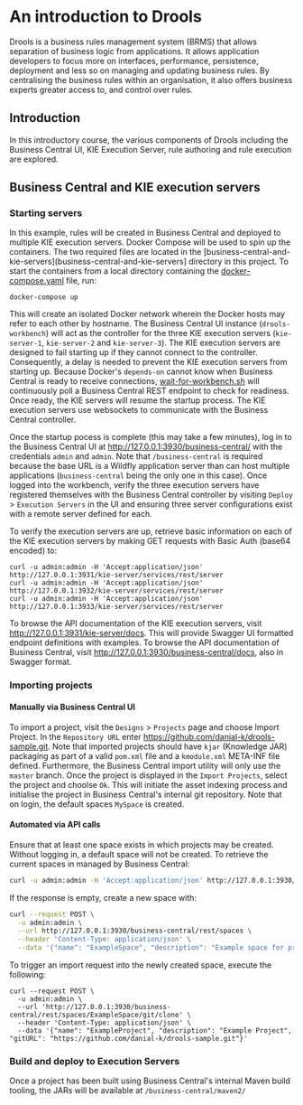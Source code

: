 # An introduction to Drools
Drools is a business rules management system (BRMS) that allows separation of business logic from applications.  It allows application developers to focus more on interfaces, performance, persistence, deployment and less so on managing and updating business rules.  By centralising the business rules within an organisation, it also offers business experts greater access to, and control over rules.

## Introduction
In this introductory course, the various components of Drools including the Business Central UI, KIE Execution Server, rule authoring and rule execution are explored.

## Business Central and KIE execution servers
### Starting servers
In this example, rules will be created in Business Central and deployed to multiple KIE execution servers. Docker Compose will be used to spin up the containers.  The two required files are located in the [business-central-and-kie-servers](business-central-and-kie-servers] directory in this project.  To start the containers from a local directory containing the [docker-compose.yaml](business-central-and-kie-servers/docker-compose.yaml) file, run:

```shell
docker-compose up
```

This will create an isolated Docker network wherein the Docker hosts may refer to each other by hostname. The Business Central UI instance (```drools-workbench```) will act as the controller for the three KIE execution servers (```kie-server-1```, ```kie-server-2``` and ```kie-server-3```).  The KIE execution servers are designed to fail starting up if they cannot connect to the controller.  Consequently, a delay is needed to prevent the KIE execution servers from starting up.  Because Docker's ```depends-on``` cannot know when Business Central is ready to receive connections, [wait-for-workbench.sh](business-central-and-kie-servers/wait-for-workbench.sh) will continuously poll a Business Central REST endpoint to check for readiness.  Once ready, the KIE servers will resume the startup process.  The KIE execution servers use websockets to communicate with the Business Central controller.

Once the startup pocess is complete (this may take a few minutes), log in to the Business Central UI at http://127.0.0.1:3930/business-central/ with the credentials ```admin``` and ```admin```.  Note that ```/business-central``` is required because the base URL is a Wildfly application server than can host multiple applications (```business-central``` being the only one in this case).  Once logged into the workbench, verify the three execution servers have registered themselves with the Business Central controller by visiting ```Deploy``` > ```Execution Servers``` in the UI and ensuring three server configurations exist with a remote server defined for each.

To verify the execution servers are up, retrieve basic information on each of the KIE execution servers by making GET requests with Basic Auth (base64 encoded) to:
```shell
curl -u admin:admin -H 'Accept:application/json' http://127.0.0.1:3931/kie-server/services/rest/server
curl -u admin:admin -H 'Accept:application/json' http://127.0.0.1:3932/kie-server/services/rest/server
curl -u admin:admin -H 'Accept:application/json' http://127.0.0.1:3933/kie-server/services/rest/server
```
To browse the API documentation of the KIE execution servers, visit http://127.0.0.1:3931/kie-server/docs.  This will provide Swagger UI formatted endpoint definitions with examples.  To browse the API documentation of Business Central, visit http://127.0.0.1:3930/business-central/docs, also in Swagger format.

### Importing projects
#### Manually via Business Central UI
To import a project, visit the ```Designs``` > ```Projects``` page and choose Import Project.  In the ```Repository URL``` enter https://github.com/danial-k/drools-sample.git.  Note that imported projects should have ```kjar``` (Knowledge JAR) packaging as part of a valid ```pom.xml``` file and a ```kmodule.xml``` META-INF file defined.  Furthermore, the Business Central import utility will only use the ```master``` branch.  Once the project is displayed in the ```Import Projects```, select the project and choolse ```Ok```.  This will initiate the asset indexing process and initialise the project in Business Central's internal git repository.  Note that on login, the default spaces ```MySpace``` is created.

#### Automated via API calls
Ensure that at least one space exists in which projects may be created.  Without logging in, a default space will not be created.  To retrieve the current spaces in managed by Business Central:
```bash
curl -u admin:admin -H 'Accept:application/json' http://127.0.0.1:3930/business-central/rest/spaces
```
If the response is empty, create a new space with:
```bash
curl --request POST \
  -u admin:admin \
  --url http://127.0.0.1:3930/business-central/rest/spaces \
  --header 'Content-Type: application/json' \
  --data '{"name": "ExampleSpace", "description": "Example space for projects.", "owner": "admin", "defaultGroupId": "ExampleSpace"}'
```

To trigger an import request into the newly created space, execute the following:
```shell
curl --request POST \
  -u admin:admin \
  --url 'http://127.0.0.1:3930/business-central/rest/spaces/ExampleSpace/git/clone' \
  --header 'Content-Type: application/json' \
  --data '{"name": "ExampleProject", "description": "Example Project", "gitURL": "https://github.com/danial-k/drools-sample.git"}'
```

### Build and deploy to Execution Servers
Once a project has been built using Business Central's internal Maven build tooling, the JARs will be available at ```/business-central/maven2/```
